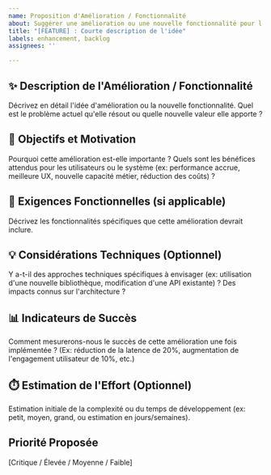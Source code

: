 ```yaml
---
name: Proposition d'Amélioration / Fonctionnalité
about: Suggérer une amélioration ou une nouvelle fonctionnalité pour l'application
title: "[FEATURE] : Courte description de l'idée"
labels: enhancement, backlog
assignees: ''

---
```


## ✨ Description de l'Amélioration / Fonctionnalité

Décrivez en détail l'idée d'amélioration ou la nouvelle fonctionnalité. Quel est le problème actuel qu'elle résout ou quelle nouvelle valeur elle apporte ?

## 🎯 Objectifs et Motivation

Pourquoi cette amélioration est-elle importante ? Quels sont les bénéfices attendus pour les utilisateurs ou le système (ex: performance accrue, meilleure UX, nouvelle capacité métier, réduction des coûts) ?

## 📝 Exigences Fonctionnelles (si applicable)

Décrivez les fonctionnalités spécifiques que cette amélioration devrait inclure.

## 💡 Considérations Techniques (Optionnel)

Y a-t-il des approches techniques spécifiques à envisager (ex: utilisation d'une nouvelle bibliothèque, modification d'une API existante) ? Des impacts connus sur l'architecture ?

## 📊 Indicateurs de Succès

Comment mesurerons-nous le succès de cette amélioration une fois implémentée ? (Ex: réduction de la latence de 20%, augmentation de l'engagement utilisateur de 10%, etc.)

## ⏱️ Estimation de l'Effort (Optionnel)

Estimation initiale de la complexité ou du temps de développement (ex: petit, moyen, grand, ou estimation en jours/semaines).

## Priorité Proposée

[Critique / Élevée / Moyenne / Faible]
